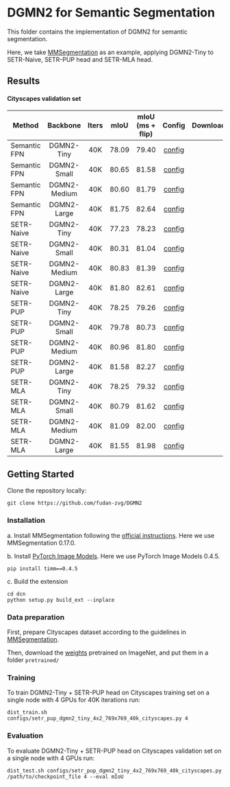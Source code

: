 # DGMN2 for Semantic Segmentation

This folder contains the implementation of DGMN2 for semantic segmentation.

Here, we take [MMSegmentation](https://github.com/open-mmlab/mmsegmentation) as an example, applying DGMN2-Tiny to SETR-Naive, SETR-PUP head and SETR-MLA head.


## Results

#### Cityscapes validation set

| Method       |   Backbone   |  Iters  |  mIoU   | mIoU (ms + flip) | Config | Download |
|--------------|:------------:|:-------:|:-------:|:----------------:|:------:|:--------:|
| Semantic FPN | DGMN2-Tiny   |   40K   |  78.09  |      79.40       | [config](configs/fpn_dgmn2_tiny_4x2_769x769_40k_cityscapes.py) |          |
| Semantic FPN | DGMN2-Small  |   40K   |  80.65  |      81.58       | [config](configs/fpn_dgmn2_small_4x2_769x769_40k_cityscapes.py) |          |
| Semantic FPN | DGMN2-Medium |   40K   |  80.60  |      81.79       | [config](configs/fpn_dgmn2_medium_4x2_769x769_40k_cityscapes.py) |          |
| Semantic FPN | DGMN2-Large  |   40K   |  81.75  |      82.64       | [config](configs/fpn_dgmn2_large_4x2_769x769_40k_cityscapes.py) |          |
| SETR-Naive   | DGMN2-Tiny   |   40K   |  77.23  |      78.23       | [config](configs/setr_naive_dgmn2_tiny_4x2_769x769_40k_cityscapes.py) |          |
| SETR-Naive   | DGMN2-Small  |   40K   |  80.31  |      81.04       | [config](configs/setr_naive_dgmn2_small_4x2_769x769_40k_cityscapes.py) |          |
| SETR-Naive   | DGMN2-Medium |   40K   |  80.83  |      81.39       | [config](configs/setr_naive_dgmn2_medium_4x2_769x769_40k_cityscapes.py) |          |
| SETR-Naive   | DGMN2-Large  |   40K   |  81.80  |      82.61       | [config](configs/setr_naive_dgmn2_large_4x2_769x769_40k_cityscapes.py) |          |
| SETR-PUP     | DGMN2-Tiny   |   40K   |  78.25  |      79.26       | [config](configs/setr_pup_dgmn2_tiny_4x2_769x769_40k_cityscapes.py) |          |
| SETR-PUP     | DGMN2-Small  |   40K   |  79.78  |      80.73       | [config](configs/setr_pup_dgmn2_small_4x2_769x769_40k_cityscapes.py) |          |
| SETR-PUP     | DGMN2-Medium |   40K   |  80.96  |      81.80       | [config](configs/setr_pup_dgmn2_medium_4x2_769x769_40k_cityscapes.py) |          |
| SETR-PUP     | DGMN2-Large  |   40K   |  81.58  |      82.27       | [config](configs/setr_pup_dgmn2_large_4x2_769x769_40k_cityscapes.py) |          |
| SETR-MLA     | DGMN2-Tiny   |   40K   |  78.25  |      79.32       | [config](configs/setr_mla_dgmn2_tiny_4x2_769x769_40k_cityscapes.py) |          |
| SETR-MLA     | DGMN2-Small  |   40K   |  80.79  |      81.62       | [config](configs/setr_mla_dgmn2_small_4x2_769x769_40k_cityscapes.py) |          |
| SETR-MLA     | DGMN2-Medium |   40K   |  81.09  |      82.00       | [config](configs/setr_mla_dgmn2_medium_4x2_769x769_40k_cityscapes.py) |          |
| SETR-MLA     | DGMN2-Large  |   40K   |  81.55  |      81.98       | [config](configs/setr_mla_dgmn2_large_4x2_769x769_40k_cityscapes.py) |          |


## Getting Started

Clone the repository locally:
```
git clone https://github.com/fudan-zvg/DGMN2
```


### Installation

a. Install MMSegmentation following the [official instructions](https://github.com/open-mmlab/mmsegmentation). Here we use MMSegmentation 0.17.0.

b. Install [PyTorch Image Models](https://github.com/rwightman/pytorch-image-models). Here we use PyTorch Image Models 0.4.5.
```
pip install timm==0.4.5
```

c. Build the extension
```
cd dcn
python setup.py build_ext --inplace
```


### Data preparation

First, prepare Cityscapes dataset according to the guidelines in [MMSegmentation](https://github.com/open-mmlab/mmsegmentation).

Then, download the [weights](https://github.com/fudan-zvg/DGMN2) pretrained on ImageNet, and put them in a folder `pretrained/`


### Training
To train DGMN2-Tiny + SETR-PUP head on Cityscapes training set on a single node with 4 GPUs for 40K iterations run:

```
dist_train.sh configs/setr_pup_dgmn2_tiny_4x2_769x769_40k_cityscapes.py 4
```


### Evaluation
To evaluate DGMN2-Tiny + SETR-PUP head on Cityscapes validation set on a single node with 4 GPUs run:
```
dist_test.sh configs/setr_pup_dgmn2_tiny_4x2_769x769_40k_cityscapes.py /path/to/checkpoint_file 4 --eval mIoU
```
